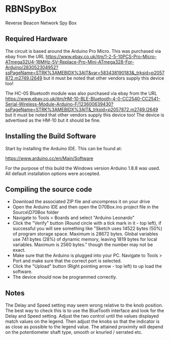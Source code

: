 # RBNSpyBox

Reverse Beacon Network Spy Box

## Required Hardware

The circuit is based around the Arduino Pro Micro. This was purchased via ebay
from the URL https://www.ebay.co.uk/itm/1-2-5-10PCS-Pro-Micro-ATmega32U4-16MHz-5V-Replace-Pro-Mini-ATmega328-For-Arduino/283052304952?ssPageName=STRK%3AMEBIDX%3AIT&var=583438190183&_trksid=p2057872.m2749.l2649 but
it must be noted that other vendors supply this device too!

The HC-05 Bluetooth module was also purchased via ebay from the URL https://www.ebay.co.uk/itm/HM-10-BLE-Bluetooth-4-0-CC2540-CC2541-Serial-Wireless-Module-Arduino-F/123600639430?ssPageName=STRK%3AMEBIDX%3AIT&_trksid=p2057872.m2749.l2649 
but it must be noted that other vendors supply this device too! The device is advertised as the HM-10 but it should be fine.

## Installing the Build Software

Start by installing the Arduino IDE. This can be found at:

https://www.arduino.cc/en/Main/Software

For the purpose of this build the Windows version Arduino 1.8.8 was used. 
All default installation options were accepted.

## Compiling the source code

- Download the associated ZIP file and uncompress it on your drive
- Open the Arduino IDE and then open the D70Box.ino project file in the Source\D70Box folder
- Navigate to Tools > Boards and select "Arduino Leonardo"
- Click the "Verify" button (Round circle with a tick mark in it - top left), if successful you will see something like 
"Sketch uses 14522 bytes (50%) of program storage space. Maximum is 28672 bytes.
Global variables use 741 bytes (28%) of dynamic memory, leaving 1819 bytes for local variables. Maximum is 2560 bytes."
though the number may not be exact.
- Make sure that the Arduino is plugged into your PC. Navigate to Tools > Port and make sure that the correct port is selected.
- Click the "Upload" button (Right pointing arrow - top left) to up load the software.
- The device should now be programmed correctly.

## Notes

The Delay and Speed setting may seem wrong relative to the knob position. The best way to check this is to use the BlueTooth
interface and look for the Delay and Speed setting. Adjust the two control until the values displayed match values on the
legend. Then adjust the knobs so that the indicator is as close as possible to the legend value. The attained proximity will 
depend on the potentiometer shaft type, smooth or knurled / serrated etc.

